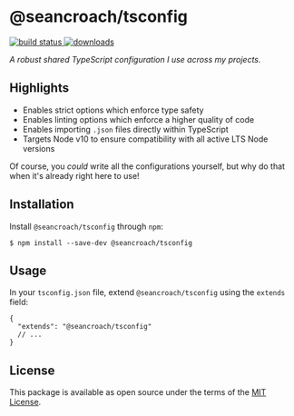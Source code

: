 # @seancroach/tsconfig

<p align="left">
  <a href="https://github.com/seancroach/tsconfig/actions?query=workflow%3ACI">
    <img alt="build status" src="https://img.shields.io/github/workflow/status/seancroach/tsconfig/CI?logo=GitHub">
  </a>
  <a href="https://www.npmjs.com/package/@seancroach/tsconfig">
    <img alt="downloads" src="https://img.shields.io/npm/dt/@seancroach/tsconfig?logo=npm">
  </a>
</p>

_A robust shared TypeScript configuration I use across my projects._

## Highlights

- Enables strict options which enforce type safety
- Enables linting options which enforce a higher quality of code
- Enables importing `.json` files directly within TypeScript
- Targets Node v10 to ensure compatibility with all active LTS Node versions

Of course, you *could* write all the configurations yourself, but why do that when
it's already right here to use!

## Installation

Install `@seancroach/tsconfig` through `npm`:

```
$ npm install --save-dev @seancroach/tsconfig
```

## Usage

In your `tsconfig.json` file, extend `@seancroach/tsconfig` using the `extends` field:

```jsonc
{
  "extends": "@seancroach/tsconfig"
  // ...
}
```

## License

This package is available as open source under the terms of the [MIT License](https://github.com/seancroach/tsconfig/blob/latest/LICENSE.md).
